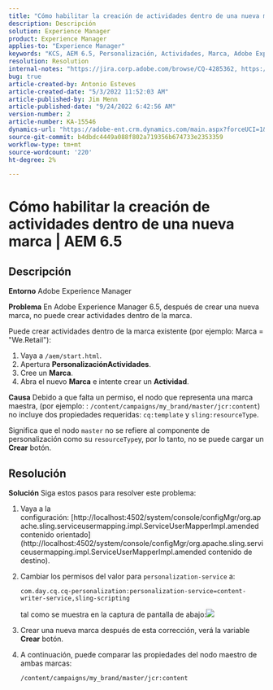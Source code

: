```yaml
---
title: "Cómo habilitar la creación de actividades dentro de una nueva marca | AEM 6,5"
description: Descripción
solution: Experience Manager
product: Experience Manager
applies-to: "Experience Manager"
keywords: "KCS, AEM 6.5, Personalización, Actividades, Marca, Adobe Experience Manager, habilitar, crear, crear"
resolution: Resolution
internal-notes: "https://jira.corp.adobe.com/browse/CQ-4285362, https://jira.corp.adobe.com/browse/CQ-4278366, https://daycare.day.com/content/home/ubs_cq/ubs_ch/fit_internet/214314.html#post0006"
bug: true
article-created-by: Antonio Esteves
article-created-date: "5/3/2022 11:52:03 AM"
article-published-by: Jim Menn
article-published-date: "9/24/2022 6:42:56 AM"
version-number: 2
article-number: KA-15546
dynamics-url: "https://adobe-ent.crm.dynamics.com/main.aspx?forceUCI=1&pagetype=entityrecord&etn=knowledgearticle&id=68bed771-d7ca-ec11-a7b5-6045bd00db33"
source-git-commit: b4dbdc4449a088f802a719356b674733e2353359
workflow-type: tm+mt
source-wordcount: '220'
ht-degree: 2%

---
```


# Cómo habilitar la creación de actividades dentro de una nueva marca | AEM 6.5

## Descripción


<b>Entorno</b>
Adobe Experience Manager

<b>Problema</b>
En Adobe Experience Manager 6.5, después de crear una nueva marca, no puede crear actividades dentro de la marca.

Puede crear actividades dentro de la marca existente (por ejemplo: Marca = &quot;We.Retail&quot;):

1. Vaya a `/aem/start.html`.
2. Apertura <b>Personalización</b><b>Actividades</b>.
3. Cree un <b>Marca</b>.
4. Abra el nuevo <b>Marca</b> e intente crear un <b>Actividad</b>.


<b>Causa</b>
Debido a que falta un permiso, el nodo que representa una marca maestra, (por ejemplo: : `/content/campaigns/my_brand/master/jcr:content`) no incluye dos propiedades requeridas: `cq:template` y `sling:resourceType`.

Significa que el nodo `master` no se refiere al componente de personalización como su `resourceType`y, por lo tanto, no se puede cargar un <b>Crear</b> botón.








## Resolución


<b>Solución</b>
Siga estos pasos para resolver este problema:

1. Vaya a la configuración: [http://localhost:4502/system/console/configMgr/org.apache.sling.serviceusermapping.impl.ServiceUserMapperImpl.amended contenido orientado](http://localhost:4502/system/console/configMgr/org.apache.sling.serviceusermapping.impl.ServiceUserMapperImpl.amended contenido de destino).
2. Cambiar los permisos del valor para `personalization-service` a:

   `com.day.cq.cq-personalization:personalization-service=content-writer-service,sling-scripting`

   tal como se muestra en la captura de pantalla de abajo:![](https://adobe.sharepoint.com/sites/D365EntAttachments/knowledgearticle/How%20to%20enable%20creating%20Activities%20inside%20a%20new%20Brand%20-%20Personalization%20-%20AEM%206-5_19685F9AF794EA11A811000D3A303484/Activity_Brand_Create.jpg)
3. Crear una nueva marca después de esta corrección, verá la variable <b>Crear</b> botón.
4. A continuación, puede comparar las propiedades del nodo maestro de ambas marcas:


   ```
   /content/campaigns/my_brand/master/jcr:content
   ```



